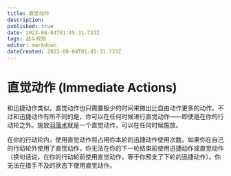 ```yaml
---
title: 直觉动作
description: 
published: true
date: 2023-08-04T01:45:31.733Z
tags: 战斗规则
editor: markdown
dateCreated: 2023-08-04T01:45:31.733Z
---
```


# 直觉动作 (Immediate Actions)
和迅捷动作类似，直觉动作也只需要极少的时间来做出比自由动作更多的动作。不过和迅捷动作有所不同的是，你可以在任何时候进行直觉动作——即使是在你的行动轮之外。施放[羽落术](/法术列表/羽落术_Feather_fall)就是一个直觉动作，可以在任何时候施放。

在你的行动轮内，使用直觉动作将占用你本轮的迅捷动作使用次数。如果你在自己的行动轮外使用了直觉动作，你无法在你的下一轮结束前使用迅捷动作或直觉动作（换句话说，在你的行动轮前使用直觉动作，等于你预支了下轮的迅捷动作）。你无法在措手不及的状态下使用直觉动作。
